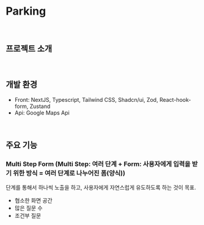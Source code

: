 # Parking

<br>

## 프로젝트 소개

<br>

## 개발 환경

- Front: NextJS, Typescript, Tailwind CSS, Shadcn/ui, Zod, React-hook-form, Zustand
- Api: Google Maps Api

<br>

## 주요 기능

### Multi Step Form (Multi Step: 여러 단계 + Form: 사용자에게 입력을 받기 위한 방식 = 여러 단계로 나누어진 폼(양식))

단계를 통해서 하나씩 노출을 하고, 사용자에게 자연스럽게 유도하도록 하는 것이 목표.

- 협소한 화면 공간
- 많은 질문 수
- 조건부 질문
